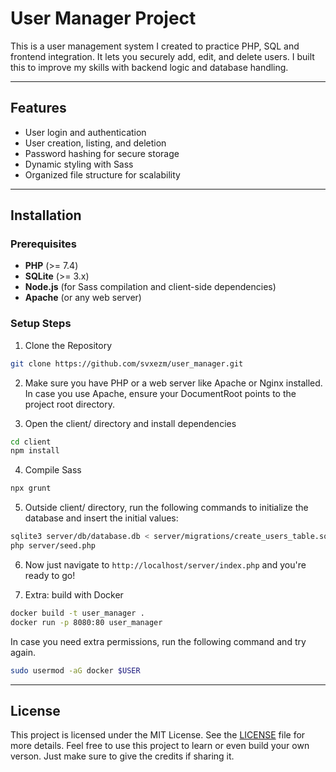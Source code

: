 # User Manager Project

This is a user management system I created to practice PHP, SQL and frontend integration. It lets you securely add, edit, and delete users. I built this to improve my skills with backend logic and database handling.

---

## Features
- User login and authentication
- User creation, listing, and deletion
- Password hashing for secure storage
- Dynamic styling with Sass
- Organized file structure for scalability

---

## Installation

### Prerequisites
- **PHP** (>= 7.4)
- **SQLite** (>= 3.x)
- **Node.js** (for Sass compilation and client-side dependencies)
- **Apache** (or any web server)

### Setup Steps

1. Clone the Repository
```bash
git clone https://github.com/svxezm/user_manager.git
```

2. Make sure you have PHP or a web server like Apache or Nginx installed. In case you use Apache, ensure your DocumentRoot points to the project root directory.

3. Open the client/ directory and install dependencies
```bash
cd client
npm install
```

4. Compile Sass
```bash
npx grunt
```

5. Outside client/ directory, run the following commands to initialize the database and insert the initial values:
```bash
sqlite3 server/db/database.db < server/migrations/create_users_table.sql
php server/seed.php
```

6. Now just navigate to `http://localhost/server/index.php` and you're ready to go!

7. Extra: build with Docker
```bash
docker build -t user_manager .
docker run -p 8080:80 user_manager
```
In case you need extra permissions, run the following command and try again.
```bash
sudo usermod -aG docker $USER
```

---

## License
This project is licensed under the MIT License. See the [LICENSE](LICENSE) file for more details.
Feel free to use this project to learn or even build your own verson. Just make sure to give the credits if sharing it.
